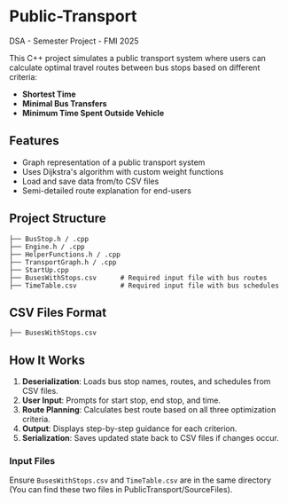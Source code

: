 # Public-Transport
DSA - Semester Project - FMI 2025

This C++ project simulates a public transport system where users can calculate optimal travel routes between bus stops based on different criteria:
- **Shortest Time**
- **Minimal Bus Transfers**
- **Minimum Time Spent Outside Vehicle**

## Features
- Graph representation of a public transport system
- Uses Dijkstra's algorithm with custom weight functions
- Load and save data from/to CSV files
- Semi-detailed route explanation for end-users

## Project Structure
```
├── BusStop.h / .cpp
├── Engine.h / .cpp
├── HelperFunctions.h / .cpp
├── TransportGraph.h / .cpp
├── StartUp.cpp
├── BusesWithStops.csv      # Required input file with bus routes
├── TimeTable.csv           # Required input file with bus schedules
```
## CSV Files Format
```
├── BusesWithStops.csv
```

## How It Works
1. **Deserialization**: Loads bus stop names, routes, and schedules from CSV files.
2. **User Input**: Prompts for start stop, end stop, and time.
3. **Route Planning**: Calculates best route based on all three optimization criteria.
4. **Output**: Displays step-by-step guidance for each criterion.
5. **Serialization**: Saves updated state back to CSV files if changes occur.

### Input Files
Ensure `BusesWithStops.csv` and `TimeTable.csv` are in the same directory (You can find these two files in PublicTransport/SourceFiles).
